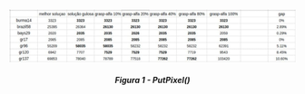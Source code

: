 
<p align="center">
	<br>
	<img src="./grasp.jpeg"/ width=544px height=93px>
	<h5 align="center">Figura 1 - PutPixel()</h5>
	<br>
</p>
